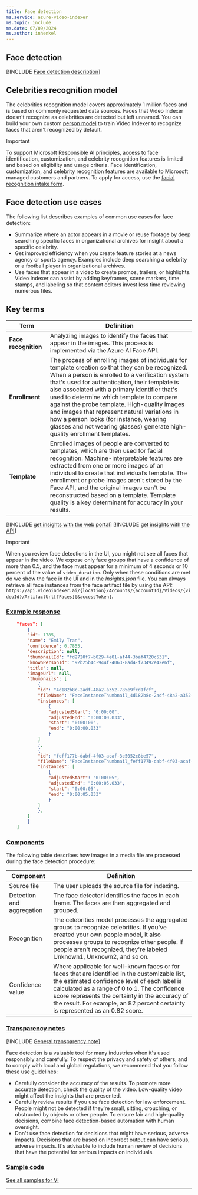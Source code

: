 ```yaml
---
title: Face detection
ms.service: azure-video-indexer
ms.topic: include
ms.date: 07/09/2024
ms.author: inhenkel
---
```


## Face detection

[!INCLUDE [Face detection description](face-detection-description.md)]

## Celebrities recognition model

The celebrities recognition model covers approximately 1 million faces and is based on commonly requested data sources. Faces that Video Indexer doesn't recognize as celebrities are detected but left unnamed. You can build your own custom [person model](/azure/azure-video-indexer/customize-person-model-overview) to train Video Indexer to recognize faces that aren't recognized by default.

> [!IMPORTANT]
> To support Microsoft Responsible AI principles, access to face identification, customization, and celebrity recognition features is limited and based on eligibility and usage criteria. Face identification, customization, and celebrity recognition features are available to Microsoft managed customers and partners. To apply for access, use the [facial recognition intake form](https://customervoice.microsoft.com/Pages/ResponsePage.aspx?id=v4j5cvGGr0GRqy180BHbR7en2Ais5pxKtso_Pz4b1_xUQjA5SkYzNDM4TkcwQzNEOE1NVEdKUUlRRCQlQCN0PWcu).

## Face detection use cases

The following list describes examples of common use cases for face detection:

- Summarize where an actor appears in a movie or reuse footage by deep searching specific faces in organizational archives for insight about a specific celebrity.
- Get improved efficiency when you create feature stories at a news agency or sports agency. Examples include deep searching a celebrity or a football player in organizational archives.
- Use faces that appear in a video to create promos, trailers, or highlights. Video Indexer can assist by adding keyframes, scene markers, time stamps, and labeling so that content editors invest less time reviewing numerous files.

## Key terms  

| Term | Definition |
|---|---|
| **Face recognition**  | Analyzing images to identify the faces that appear in the images. This process is implemented via the Azure AI Face API. |
| **Enrollment** | The process of enrolling images of individuals for template creation so that they can be recognized. When a person is enrolled to a verification system that's used for authentication, their template is also associated with a primary identifier that's used to determine which template to compare against the probe template. High-quality images and images that represent natural variations in how a person looks (for instance, wearing glasses and not wearing glasses) generate high-quality enrollment templates. |
| **Template** | Enrolled images of people are converted to templates, which are then used for facial recognition. Machine-interpretable features are extracted from one or more images of an individual to create that individual’s template. The enrollment or probe images aren't stored by the Face API, and the original images can't be reconstructed based on a template. Template quality is a key determinant for accuracy in your results. |

[!INCLUDE [get insights with the web portal](get-insights-web-portal.md)]
[!INCLUDE [get insights with the API](get-insights-api.md)]

> [!IMPORTANT]
> When you review face detections in the UI, you might not see all faces that appear in the video. We expose only face groups that have a confidence of more than 0.5, and the face must appear for a minimum of 4 seconds or 10 percent of the value of `video_duration`. Only when these conditions are met do we show the face in the UI and in the *Insights.json* file. You can always retrieve all face instances from the face artifact file by using the API: `https://api.videoindexer.ai/{location}/Accounts/{accountId}/Videos/{videoId}/ArtifactUrl[?Faces][&accessToken]`.

### [Example response](#tab/facedetectionresponse)

```json
    "faces": [
        {
        "id": 1785,
        "name": "Emily Tran",
        "confidence": 0.7855,
        "description": null,
        "thumbnailId": "fd2720f7-b029-4e01-af44-3baf4720c531",
        "knownPersonId": "92b25b4c-944f-4063-8ad4-f73492e42e6f",
        "title": null,
        "imageUrl": null,
        "thumbnails": [
            {
            "id": "4d182b8c-2adf-48a2-a352-785e9fcd1fcf",
            "fileName": "FaceInstanceThumbnail_4d182b8c-2adf-48a2-a352-785e9fcd1fcf.jpg",
            "instances": [
                {
                "adjustedStart": "0:00:00",
                "adjustedEnd": "0:00:00.033",
                "start": "0:00:00",
                "end": "0:00:00.033"
                }
            ]
            },
            {
            "id": "feff177b-dabf-4f03-acaf-3e5052c8be57",
            "fileName": "FaceInstanceThumbnail_feff177b-dabf-4f03-acaf-3e5052c8be57.jpg",
            "instances": [
                {
                "adjustedStart": "0:00:05",
                "adjustedEnd": "0:00:05.033",
                "start": "0:00:05",
                "end": "0:00:05.033"
                }
            ]
            },
        ]
        }
    ]
```

### [Components](#tab/facedetactioncomponents)

The following table describes how images in a media file are processed during the face detection procedure:

| Component | Definition |
|---|---|
| Source file | The user uploads the source file for indexing. |
| Detection and aggregation | The face detector identifies the faces in each frame. The faces are then aggregated and grouped. |
| Recognition | The celebrities model processes the aggregated groups to recognize celebrities. If you've created your own people model, it also processes groups to recognize other people. If people aren't recognized, they're labeled Unknown1, Unknown2, and so on. |
| Confidence value | Where applicable for well-known faces or for faces that are identified in the customizable list, the estimated confidence level of each label is calculated as a range of 0 to 1. The confidence score represents the certainty in the accuracy of the result. For example, an 82 percent certainty is represented as an 0.82 score. |

### [Transparency notes](#tab/facedetectiontransnote)

[!INCLUDE [General transparency note](read-general-transparency-note.md)]

Face detection is a valuable tool for many industries when it's used responsibly and carefully. To respect the privacy and safety of others, and to comply with local and global regulations, we recommend that you follow these use guidelines:

- Carefully consider the accuracy of the results. To promote more accurate detection, check the quality of the video. Low-quality video might affect the insights that are presented.
- Carefully review results if you use face detection for law enforcement. People might not be detected if they're small, sitting, crouching, or obstructed by objects or other people. To ensure fair and high-quality decisions, combine face detection-based automation with human oversight.
- Don't use face detection for decisions that might have serious, adverse impacts. Decisions that are based on incorrect output can have serious, adverse impacts. It's advisable to include human review of decisions that have the potential for serious impacts on individuals.

### [Sample code](#tab/facedetectionsamplecode)

[See all samples for VI](https://github.com/Azure-Samples/azure-video-indexer-samples)

---
